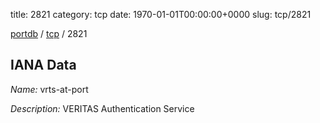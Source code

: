 title: 2821
category: tcp
date: 1970-01-01T00:00:00+0000
slug: tcp/2821

[portdb](/) / [tcp](/category/tcp.html) / 2821


## IANA Data

_Name:_ vrts-at-port

_Description:_ VERITAS Authentication Service


